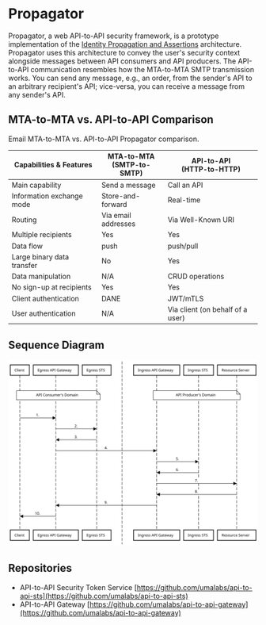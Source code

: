 # Propagator

Propagator, a web API-to-API security framework, is a prototype implementation of the [Identity Propagation and Assertions](https://github.com/umalabs/identity-propagation-and-assertions) architecture. Propagator uses this architecture to convey the user's security context alongside messages between API consumers and API producers. The API-to-API communication resembles how the MTA-to-MTA SMTP transmission works. You can send any message, e.g., an order, from the sender's API to an arbitrary recipient's API; vice-versa, you can receive a message from any sender's API.

## MTA-to-MTA vs. API-to-API Comparison

Email MTA-to-MTA vs. API-to-API Propagator comparison.

| Capabilities & Features      | MTA-to-MTA<br>(SMTP-to-SMTP) | API-to-API<br>(HTTP-to-HTTP)     |
| ---------------------------- | ---------------------------- | -------------------------------- |
| Main capability              | Send a message               | Call an API                      |
| Information exchange mode    | Store-and-forward            | Real-time                        |
| Routing                      | Via email addresses          | Via Well-Known URI               |
| Multiple recipients          | Yes                          | Yes                              |
| Data flow                    | push                         | push/pull                        |
| Large binary data transfer   | No                           | Yes                              |
| Data manipulation            | N/A                          | CRUD operations                  |
| No sign-up at recipients     | Yes                          | Yes                              |
| Client authentication        | DANE                         | JWT/mTLS                         |
| User authentication          | N/A                          | Via client (on behalf of a user) |


## Sequence Diagram

![Diagram](./images/propagator_flow.svg)

## Repositories

* API-to-API Security Token Service [https://github.com/umalabs/api-to-api-sts](https://github.com/umalabs/api-to-api-sts)  
* API-to-API Gateway [https://github.com/umalabs/api-to-api-gateway](https://github.com/umalabs/api-to-api-gateway)
